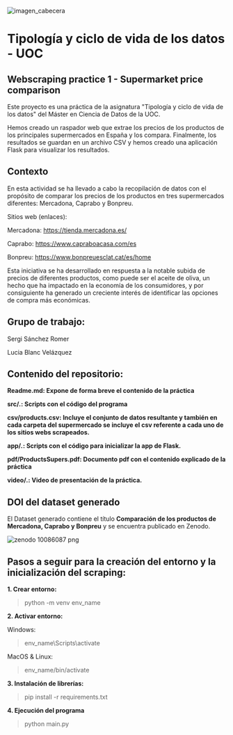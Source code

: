 ![imagen_cabecera](https://github.com/ssanchezromer/supers/assets/148953141/41c8b979-8845-4bb0-9770-c1bb3a268a37)

# Tipología y ciclo de vida de los datos - UOC
## Webscraping practice 1 - Supermarket price comparison

Este proyecto es una práctica de la asignatura "Tipología y ciclo de vida de los datos" del Máster en Ciencia de Datos de la UOC.

Hemos creado un raspador web que extrae los precios de los productos de los principales supermercados en España y los compara. Finalmente, los resultados se guardan en un archivo CSV y hemos creado una aplicación Flask para visualizar los resultados.

## Contexto
En esta actividad se ha llevado a cabo la recopilación de datos con el propósito de comparar los precios de los productos en tres supermercados diferentes: Mercadona, Caprabo y Bonpreu.

Sitios web (enlaces):

Mercadona: https://tienda.mercadona.es/

Caprabo: https://www.capraboacasa.com/es

Bonpreu: https://www.bonpreuesclat.cat/es/home


Esta iniciativa se ha desarrollado en respuesta a la notable subida de precios de diferentes productos, como puede ser el aceite de oliva, un hecho que ha impactado en la economía de los consumidores, y por consiguiente ha generado un creciente interés de identificar las opciones de compra más económicas.

## Grupo de trabajo:

Sergi Sánchez Romer

Lucia Blanc Velázquez


## Contenido del repositorio:

**Readme.md: Expone de forma breve el contenido de la práctica**

**src/*.*: Scripts con el código del programa**

**csv/products.csv: Incluye el conjunto de datos resultante y también en cada carpeta del supermercado se incluye el csv referente a cada uno de los sitios webs scrapeados.**

**app/*.*: Scripts con el código para inicializar la app de Flask.**

**pdf/ProductsSupers.pdf: Documento pdf con el contenido explicado de la práctica**

**video/*.*: Video de presentación de la práctica.**




## DOI del dataset generado
El Dataset generado contiene el título **Comparación de los productos de Mercadona, Caprabo y Bonpreu** y se encuentra publicado en Zenodo.

![zenodo 10086087 png](https://zenodo.org/records/10086087)

## Pasos a seguir para la creación del entorno y la inicialización del scraping:

**1. Crear entorno:**

> python -m venv env_name

**2. Activar entorno:**

  Windows:

> env_name\Scripts\activate

  MacOS & Linux:

> env_name/bin/activate

**3. Instalación de librerías:**

> pip install -r requirements.txt

**4. Ejecución del programa**

> python main.py
